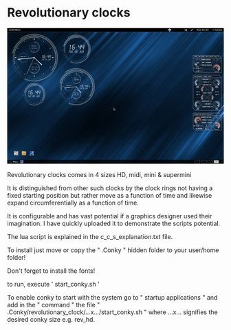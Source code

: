 # Revolutionary clocks

![](rev_hd_desk.jpg)

Revolutionary clocks comes in 4 sizes
HD, midi, mini & supermini

It is distinguished from other such clocks by the clock rings not having a fixed starting position but rather move as a function of time and likewise expand circumferentially as a function of time.

It is configurable and has vast potential if a graphics designer used their imagination. I have quickly uploaded it to demonstrate the scripts potential.

The lua script is explained in the c_c_s_explanation.txt file.

To install just move or copy the " .Conky " hidden folder to your user/home folder!

Don't forget to install the fonts!

to run, execute ' start_conky.sh '

To enable conky to start with the system go to " startup applications " and add in the " command " the file " .Conky/revolutionary_clock/...x.../start_conky.sh " where ...x... signifies the desired conky size e.g. rev_hd.
